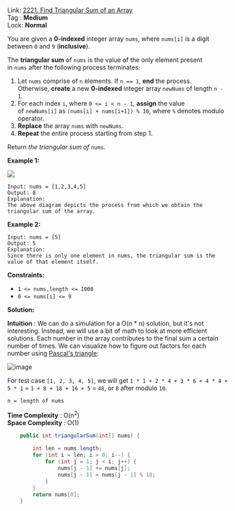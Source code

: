 Link: [2221. Find Triangular Sum of an Array](https://leetcode.com/problems/find-triangular-sum-of-an-array/) <br>
Tag : **Medium**<br>
Lock: **Normal**

You are given a **0-indexed** integer array `nums`, where `nums[i]` is a digit between `0` and `9` (**inclusive**).

The **triangular sum** of `nums` is the value of the only element present in `nums` after the following process terminates:

1.  Let `nums` comprise of `n` elements. If `n == 1`, **end** the process. Otherwise, **create** a new **0-indexed** integer array `newNums` of length `n - 1`.
2.  For each index `i`, where `0 <= i < n - 1`, **assign** the value of `newNums[i]` as `(nums[i] + nums[i+1]) % 10`, where `%` denotes modulo operator.
3.  **Replace** the array `nums` with `newNums`.
4.  **Repeat** the entire process starting from step 1.

Return _the triangular sum of_ `nums`.

**Example 1:**

![](https://assets.leetcode.com/uploads/2022/02/22/ex1drawio.png)

```
Input: nums = [1,2,3,4,5]
Output: 8
Explanation:
The above diagram depicts the process from which we obtain the triangular sum of the array.
```

**Example 2:**
```
Input: nums = [5]
Output: 5
Explanation:
Since there is only one element in nums, the triangular sum is the value of that element itself.
```

**Constraints:**
-   `1 <= nums.length <= 1000`
-   `0 <= nums[i] <= 9`

**Solution:**

**Intuition** :
We can do a simulation for a O(n * n) solution, but it's not interesting. Instead, we will use a bit of math to look at more efficient solutions.
Each number in the array contributes to the final sum a certain number of times. We can visualize how to figure out factors for each number using [Pascal's triangle](https://en.wikipedia.org/wiki/Pascal%27s_triangle):

![image](https://upload.wikimedia.org/wikipedia/commons/0/0d/PascalTriangleAnimated2.gif)

For test case `[1, 2, 3, 4, 5]`, we will get `1 * 1 + 2 * 4 + 3 * 6 + 4 * 4 + 5 * 1` = `1 + 8 + 18 + 16 + 5` = `48`, or `8` after modulo `10`.

```
n = length of nums
```
**Time Complexity** : O(n<sup>2</sup>)<br>
**Space Complexity** : O(1)

```java
    public int triangularSum(int[] nums) {
        
        int len = nums.length;
        for (int i = len; i > 0; i--) {
            for (int j = 1; j < i; j++) {
                nums[j - 1] += nums[j];
                nums[j - 1] = nums[j - 1] % 10;
            }
        }
        return nums[0];
    }
```
